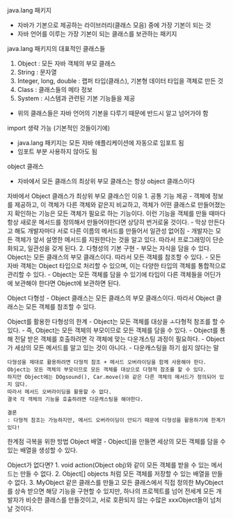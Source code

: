 java.lang 패키지
- 자바가 기본으로 제공하는 라이브러리(클래스 모음) 중에 가장 기본이 되는 것
- 자바 언어를 이루는 가장 기본이 되는 클래스를 보관하는 패키지

java.lang 패키지의 대표적인 클래스들
1. Object : 모든 자바 객체의 부모 클래스
2. String : 문자열
3. Integer, long, double : 랩퍼 타입(클래스), 기본형 데이터 타입을 객체로 만든 것
4. Class : 클래스들의 메타 정보
5. System : 시스템과 관련된 기본 기능들을 제공
- 위의 클래스들은 자바 언어의 기본을 다루기 때문에 반드시 알고 넘어가야 함

import 생략 가능 (기본적인 것들이기에)
- java.lang 패키지는 모든 자바 애플리케이션에 자동으로 임포트 됨
- 임포트 부분 사용하지 않아도 됨

object 클래스
- 자바에서 모든 클래스의 최상위 부모 클래스는 항상 object 클래스이다

자바에서 Object 클래스가 최상위 부모 클래스인 이유
    1. 공통 기능 제공
        - 객체에 정보를 제공하고, 이 객체가 다른 객체와 같은지 비교하고, 객체가 어떤 클래스로 만들어졌는지 확인하는 기능은 모든 객체가 필요로 하는 기능이다.
          이런 기능을 객체를 만들 때마다 항상 새로운 메서드를 정의해서 만들어야한다면 상당히 번거로울 것이다.
        - 막상 만든다고 해도 개발자마다 서로 다른 이름의 메서드를 만들어서 일관성 없어짐
        - 개발자는 모든 객체가 앞서 설명한 메서드를 지원한다는 것을 알고 있다. 따라서 프로그래밍이 단순화되고, 일관성을 갖게 된다.
    2. 다형성의 기본 구현
        - 부모는 자식을 담을 수 있다. Object는 모든 클래스의 부모 클래스이다. 따라서 모든 객체를 참조할 수 있다.
        - 모든 자바 객체는 Object 타입으로 처리할 수 있으며, 이는 다양한 타입의 객체를 통합적으로 관리할 수 있다.
        - Object는 모든 객체를 담을 수 있기에 타입이 다른 객체들을 어딘가에 보관해야 한다면 Object에 보관하면 된다.

Object 다형성
    - Object 클래스는 모든 클래스의 부모 클래스이다. 따라서 Object 클래스는 모든 객체를 참조할 수 있다.

Object를 활용한 다형성의 한계
    - Object는 모든 객체를 대상을 ㅗ다형적 참조를 할 수 있다.
        - 즉, Object는 모든 객체의 부모이므로 모든 객체를 담을 수 있다.
    - Object를 통해 전달 받은 객체를 호출하려면 각 객체에 맞는 다운개스팅 과정이 필요하다.
        - Object가 세상의 모든 메서드를 알고 있는 것이 아니다.
        - 다운캐스팅을 하기 쉽지 않다는 말

    다형성을 제대로 활용하려면 다형적 참조 + 메서드 오버라이딩을 함께 사용해야 한다.
    Object는 모든 객체의 부모이므로 모든 객체를 대상으로 다형적 참조를 할 수 있다.
    하지만 Object에는 DOgsound(), Car.move()와 같은 다른 객체의 메서드가 정의되어 있지 않다.
    따라서 메서드 오버라이딩을 활용할 수 없다.
    결국 각 객체의 기능을 호출하려면 다운캐스팅을 해야한다.

    결론
    : 다형적 참조는 가능하지만, 메서드 오버라이딩이 안되기 때문에 다형성을 활용하기에 한계가 있다!

한계점 극복을 위한 방법
    Object 배열
        - Object[]을 만들면 세상의 모든 객체를 담을 수 있는 배열을 생성할 수 있다.

Object가 없다면?
    1. void action(Object obj)와 같이 모든 객체를 받을 수 있는 메서드는 만들 수 없다.
    2. Object[] objects 처럼 모든 객체를 저장할 수 있는 배열을 만들 수 없다.
    3. MyObject 같은 클래스를 만들고 모든 클래스에서 직접 정의한 MyObject를 상속 받으면 해당 기능을 구현할 수 있지만,
       하나의 프로젝트를 넘어 전세계 모든 개발자가 비슷한 클래스를 만들것이고,
       서로 호환되지 않는 수많은 xxxObject들이 넘처날 것이다.
